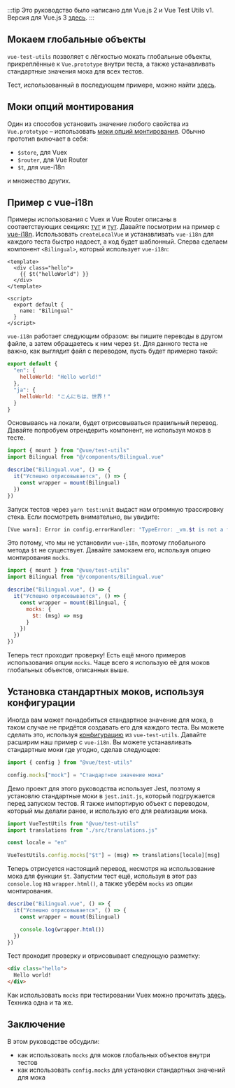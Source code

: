 :::tip Это руководство было написано для Vue.js 2 и Vue Test Utils v1.
Версия для Vue.js 3 [здесь](/v3/ru).
:::

## Мокаем глобальные объекты

`vue-test-utils` позволяет с лёгкостью мокать глобальные объекты, прикреплённые к `Vue.prototype` внутри теста, а также устанавливать стандартные значения мока для всех тестов.

Тест, использованный в последующем примере, можно найти [здесь](https://github.com/lmiller1990/vue-testing-handbook/blob/master/demo-app/tests/unit/Bilingual.spec.js).

## Моки опций монтирования

Один из способов установить значение любого свойства из `Vue.prototype` – использовать [моки опций монтирования](https://vue-test-utils.vuejs.org/ru/api/options.html#mocks). Обычно прототип включает в себя:
- `$store`, для Vuex
- `$router`, для Vue Router
- `$t`, для vue-i18n

и множество других.


## Пример с vue-i18n

Примеры использования с Vuex и Vue Router описаны в соответствующих секциях: [тут](https://lmiller1990.github.io/vue-testing-handbook/ru/vuex-in-components.html#testing-vuex-in-components) и [тут](https://lmiller1990.github.io/vue-testing-handbook/ru/vue-router.html#vue-router). Давайте посмотрим на пример с [vue-i18n](https://github.com/kazupon/vue-i18n). Использовать `createLocalVue` и устанавливать `vue-i18n` для каждого теста быстро надоест, а код будет шаблонный. Сперва сделаем компонент `<Bilingual>`, который использует `vue-i18n`:

```vue
<template>
  <div class="hello">
    {{ $t("helloWorld") }}
  </div>
</template>

<script>
  export default {
    name: "Bilingual"
  }
</script>
```

`vue-i18n` работает следующим образом: вы пишите переводы в другом файле, а затем обращаетесь к ним через `$t`. Для данного теста не важно, как выглядит файл с переводом, пусть будет примерно такой: 

```js
export default {
  "en": {
    helloWorld: "Hello world!"
  },
  "ja": {
    helloWorld: "こんにちは、世界！"
  }
}
```

Основываясь на локали, будет отрисовываться правильный перевод. Давайте попробуем отрендерить компонент, не используя моков в тесте.

```js
import { mount } from "@vue/test-utils"
import Bilingual from "@/components/Bilingual.vue"

describe("Bilingual.vue", () => {
  it("Успешно отрисовывается", () => {
    const wrapper = mount(Bilingual)
  })
})
```

Запуск тестов через `yarn test:unit` выдаст нам огромную трассировку стека. Если посмотреть внимательно, вы увидите:

```bash
[Vue warn]: Error in config.errorHandler: "TypeError: _vm.$t is not a function"
```

Это потому, что мы не установили `vue-i18n`, поэтому глобального метода `$t` не существует. Давайте замокаем его, используя опцию монтирования `mocks`.

```js
import { mount } from "@vue/test-utils"
import Bilingual from "@/components/Bilingual.vue"

describe("Bilingual.vue", () => {
  it("Успешно отрисовывается", () => {
    const wrapper = mount(Bilingual, {
      mocks: {
        $t: (msg) => msg
      }
    })
  })
})
```

Теперь тест проходит проверку! Есть ещё много примеров использования опции `mocks`. Чаще всего я использую её для моков глобальных объектов, описанных выше.

## Установка стандартных моков, используя конфигурации

Иногда вам может понадобиться стандартное значение для мока, в таком случае не придётся создавать его для каждого теста. Вы можете сделать это, используя [конфигурацию](https://vue-test-utils.vuejs.org/ru/api/#%D0%BA%D0%BE%D0%BD%D1%84%D0%B8%D0%B3%D1%83%D1%80%D0%B0%D1%86%D0%B8%D1%8F) из `vue-test-utils`. Давайте расширим наш пример с `vue-i18n`. Вы можете устанавливать стандартные моки где угодно, сделав следующее:

```js
import { config } from "@vue/test-utils"

config.mocks["mock"] = "Стандартное значение мока"
```

Демо проект для этого руководства использует Jest, поэтому я установлю стандартные моки в `jest.init.js`, который подгружается перед запуском тестов. Я также импортирую объект с переводом, который мы делали ранее, и использую его для реализации мока.

```js
import VueTestUtils from "@vue/test-utils"
import translations from "./src/translations.js"

const locale = "en"

VueTestUtils.config.mocks["$t"] = (msg) => translations[locale][msg]
```

Теперь отрисуется настоящий перевод, несмотря на использование мока для функции `$t`. Запустим тест ещё, используя в этот раз `console.log` на `wrapper.html()`, а также уберём `mocks` из опции монтирования.

```js
describe("Bilingual.vue", () => {
  it("Успешно отрисовывается", () => {
    const wrapper = mount(Bilingual)

    console.log(wrapper.html())
  })
})
```

Тест проходит проверку и отрисовывает следующую разметку:

```html
<div class="hello">
  Hello world!
</div>
```

Как использовать `mocks` при тестировании Vuex можно прочитать [здесь](https://lmiller1990.github.io/vue-testing-handbook/ru/vuex-in-components.html#testing-vuex-in-components). Техника одна и та же.

## Заключение

В этом руководстве обсудили:

- как использовать `mocks` для моков глобальных объектов внутри тестов
- как использовать `config.mocks` для установки стандартных значений для мока
